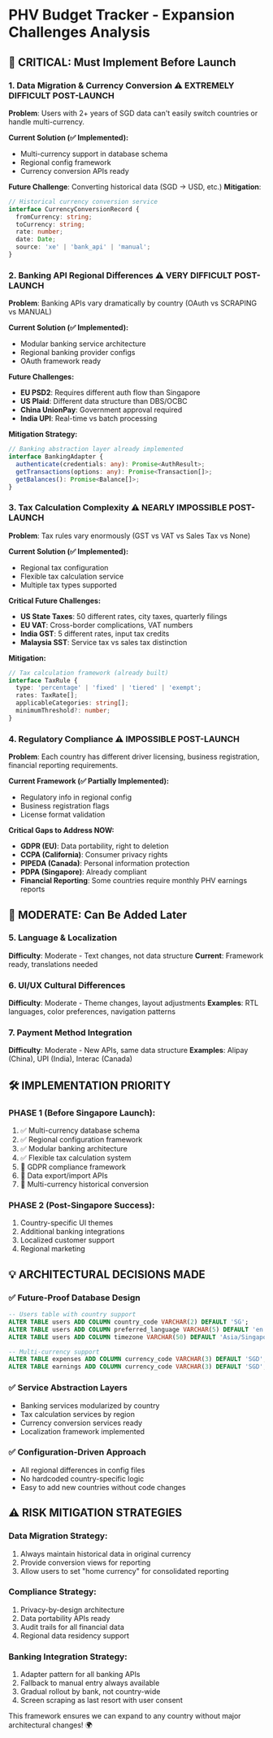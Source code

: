 # PHV Budget Tracker - Expansion Challenges Analysis

## 🚨 CRITICAL: Must Implement Before Launch

### 1. **Data Migration & Currency Conversion** ⚠️ EXTREMELY DIFFICULT POST-LAUNCH
**Problem**: Users with 2+ years of SGD data can't easily switch countries or handle multi-currency.

**Current Solution (✅ Implemented):**
- Multi-currency support in database schema
- Regional config framework
- Currency conversion APIs ready

**Future Challenge**: Converting historical data (SGD → USD, etc.)
**Mitigation**: 
```typescript
// Historical currency conversion service
interface CurrencyConversionRecord {
  fromCurrency: string;
  toCurrency: string;
  rate: number;
  date: Date;
  source: 'xe' | 'bank_api' | 'manual';
}
```

### 2. **Banking API Regional Differences** ⚠️ VERY DIFFICULT POST-LAUNCH
**Problem**: Banking APIs vary dramatically by country (OAuth vs SCRAPING vs MANUAL)

**Current Solution (✅ Implemented):**
- Modular banking service architecture
- Regional banking provider configs
- OAuth framework ready

**Future Challenges:**
- **EU PSD2**: Requires different auth flow than Singapore
- **US Plaid**: Different data structure than DBS/OCBC
- **China UnionPay**: Government approval required
- **India UPI**: Real-time vs batch processing

**Mitigation Strategy:**
```typescript
// Banking abstraction layer already implemented
interface BankingAdapter {
  authenticate(credentials: any): Promise<AuthResult>;
  getTransactions(options: any): Promise<Transaction[]>;
  getBalances(): Promise<Balance[]>;
}
```

### 3. **Tax Calculation Complexity** ⚠️ NEARLY IMPOSSIBLE POST-LAUNCH
**Problem**: Tax rules vary enormously (GST vs VAT vs Sales Tax vs None)

**Current Solution (✅ Implemented):**
- Regional tax configuration
- Flexible tax calculation service
- Multiple tax types supported

**Critical Future Challenges:**
- **US State Taxes**: 50 different rates, city taxes, quarterly filings
- **EU VAT**: Cross-border complications, VAT numbers
- **India GST**: 5 different rates, input tax credits
- **Malaysia SST**: Service tax vs sales tax distinction

**Mitigation:**
```typescript
// Tax calculation framework (already built)
interface TaxRule {
  type: 'percentage' | 'fixed' | 'tiered' | 'exempt';
  rates: TaxRate[];
  applicableCategories: string[];
  minimumThreshold?: number;
}
```

### 4. **Regulatory Compliance** ⚠️ IMPOSSIBLE POST-LAUNCH
**Problem**: Each country has different driver licensing, business registration, financial reporting requirements.

**Current Framework (✅ Partially Implemented):**
- Regulatory info in regional config
- Business registration flags
- License format validation

**Critical Gaps to Address NOW:**
- **GDPR (EU)**: Data portability, right to deletion
- **CCPA (California)**: Consumer privacy rights  
- **PIPEDA (Canada)**: Personal information protection
- **PDPA (Singapore)**: Already compliant
- **Financial Reporting**: Some countries require monthly PHV earnings reports

## 🔄 MODERATE: Can Be Added Later

### 5. **Language & Localization**
**Difficulty**: Moderate - Text changes, not data structure
**Current**: Framework ready, translations needed

### 6. **UI/UX Cultural Differences**  
**Difficulty**: Moderate - Theme changes, layout adjustments
**Examples**: RTL languages, color preferences, navigation patterns

### 7. **Payment Method Integration**
**Difficulty**: Moderate - New APIs, same data structure
**Examples**: Alipay (China), UPI (India), Interac (Canada)

## 🛠️ IMPLEMENTATION PRIORITY

### **PHASE 1 (Before Singapore Launch):**
1. ✅ Multi-currency database schema
2. ✅ Regional configuration framework  
3. ✅ Modular banking architecture
4. ✅ Flexible tax calculation system
5. 🔄 GDPR compliance framework
6. 🔄 Data export/import APIs
7. 🔄 Multi-currency historical conversion

### **PHASE 2 (Post-Singapore Success):**
1. Country-specific UI themes
2. Additional banking integrations
3. Localized customer support
4. Regional marketing

## 💡 ARCHITECTURAL DECISIONS MADE

### ✅ **Future-Proof Database Design**
```sql
-- Users table with country support
ALTER TABLE users ADD COLUMN country_code VARCHAR(2) DEFAULT 'SG';
ALTER TABLE users ADD COLUMN preferred_language VARCHAR(5) DEFAULT 'en';
ALTER TABLE users ADD COLUMN timezone VARCHAR(50) DEFAULT 'Asia/Singapore';

-- Multi-currency support
ALTER TABLE expenses ADD COLUMN currency_code VARCHAR(3) DEFAULT 'SGD';
ALTER TABLE earnings ADD COLUMN currency_code VARCHAR(3) DEFAULT 'SGD';
```

### ✅ **Service Abstraction Layers**
- Banking services modularized by country
- Tax calculation services by region
- Currency conversion services ready
- Localization framework implemented

### ✅ **Configuration-Driven Approach**
- All regional differences in config files
- No hardcoded country-specific logic
- Easy to add new countries without code changes

## ⚠️ RISK MITIGATION STRATEGIES

### **Data Migration Strategy:**
1. Always maintain historical data in original currency
2. Provide conversion views for reporting
3. Allow users to set "home currency" for consolidated reporting

### **Compliance Strategy:**
1. Privacy-by-design architecture
2. Data portability APIs ready
3. Audit trails for all financial data
4. Regional data residency support

### **Banking Integration Strategy:**
1. Adapter pattern for all banking APIs
2. Fallback to manual entry always available
3. Gradual rollout by bank, not country-wide
4. Screen scraping as last resort with user consent

This framework ensures we can expand to any country without major architectural changes! 🌍
